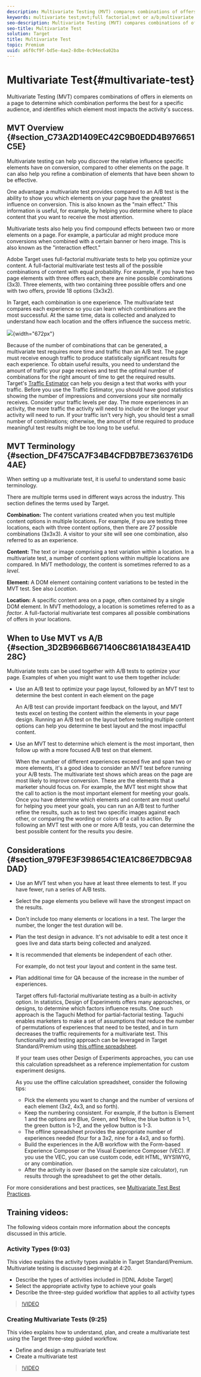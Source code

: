 ```yaml
---
description: Multivariate Testing (MVT) compares combinations of offers in elements on a page to determine which combination performs the best for a specific audience, and identifies which element most impacts the activity's success.
keywords: multivariate test;mvt;full factorial;mvt or a/b;multivariate a/b;traffic estimator;when to use mvt;mvt considerations;multivariate
seo-description: Multivariate Testing (MVT) compares combinations of offers in elements on a page to determine which combination performs the best for a specific audience, and identifies which element most impacts the activity's success.
seo-title: Multivariate Test
solution: Target
title: Multivariate Test
topic: Premium
uuid: a6f0cf9f-bd5e-4ae2-8dbe-0c94ec6a02ba
---
```


# Multivariate Test{#multivariate-test}

Multivariate Testing (MVT) compares combinations of offers in elements on a page to determine which combination performs the best for a specific audience, and identifies which element most impacts the activity's success.

## MVT Overview {#section_C73A2D1409EC42C9B0EDD4B976651C5E}

Multivariate testing can help you discover the relative influence specific elements have on conversion, compared to other elements on the page. It can also help you refine a combination of elements that have been shown to be effective.

One advantage a multivariate test provides compared to an A/B test is the ability to show you which elements on your page have the greatest influence on conversion. This is also known as the "main effect." This information is useful, for example, by helping you determine where to place content that you want to receive the most attention.

Multivariate tests also help you find compound effects between two or more elements on a page. For example, a particular ad might produce more conversions when combined with a certain banner or hero image. This is also known as the "interaction effect."

Adobe Target uses full-factorial multivariate tests to help you optimize your content. A full-factorial multivariate test tests all of the possible combinations of content with equal probability. For example, if you have two page elements with three offers each, there are nine possible combinations (3x3). Three elements, with two containing three possible offers and one with two offers, provide 18 options (3x3x2).

In Target, each combination is one experience. The multivariate test compares each experience so you can learn which combinations are the most successful. At the same time, data is collected and analyzed to understand how each location and the offers influence the success metric.

![](assets/multivariate.png){width="672px"}

Because of the number of combinations that can be generated, a multivariate test requires more time and traffic than an A/B test. The page must receive enough traffic to produce statistically significant results for each experience. To obtain useful results, you need to understand the amount of traffic your page receives and test the optimal number of combinations for the right amount of time to get the required results. Target's [Traffic Estimator](../../c-activities/c-multivariate-testing/t-create-multivariate-test/traffic-estimator.md#task_71AA6922AFD447EA8C5E610A78ABA714) can help you design a test that works with your traffic. Before you use the Traffic Estimator, you should have good statistics showing the number of impressions and conversions your site normally receives. Consider your traffic levels per day. The more experiences in an activity, the more traffic the activity will need to include or the longer your activity will need to run. If your traffic isn't very high, you should test a small number of combinations; otherwise, the amount of time required to produce meaningful test results might be too long to be useful.

## MVT Terminology {#section_DF475CA7F34B4CFDB7BE7363761D64AE}

When setting up a multivariate test, it is useful to understand some basic terminology.

There are multiple terms used in different ways across the industry. This section defines the terms used by Target.

**Combination:** The content variations created when you test multiple content options in multiple locations. For example, if you are testing three locations, each with three content options, then there are 27 possible combinations (3x3x3). A visitor to your site will see one combination, also referred to as an experience.

**Content:** The text or image comprising a test variation within a location. In a multivariate test, a number of content options within multiple locations are compared. In MVT methodology, the content is sometimes referred to as a *level*.

**Element:** A DOM element containing content variations to be tested in the MVT test. See also *Location*.

**Location:** A specific content area on a page, often contained by a single DOM element. In MVT methodology, a location is sometimes referred to as a *factor*. A full-factorial multivariate test compares all possible combinations of offers in your locations.

## When to Use MVT vs A/B {#section_3D2B966B6671406C861A1843EA41D28C}

Multivariate tests can be used together with A/B tests to optimize your page. Examples of when you might want to use them together include:

* Use an A/B test to optimize your page layout, followed by an MVT test to determine the best content in each element on the page

  An A/B test can provide important feedback on the layout, and MVT tests excel on testing the content within the elements in your page design. Running an A/B test on the layout before testing multiple content options can help you determine te best layout and the most impactful content. 

* Use an MVT test to determine which element is the most important, then follow up with a more focused A/B test on that element.

  When the number of different experiences exceed five and span two or more elements, it's a good idea to consider an MVT test before running your A/B tests. The multivariate test shows which areas on the page are most likely to improve conversion. These are the elements that a marketer should focus on. For example, the MVT test might show that the call to action is the most important element for meeting your goals. Once you have determine which elements and content are most useful for helping you meet your goals, you can run an A/B test to further refine the results, such as to test two specific images against each other, or comparing the wording or colors of a call to action. By following an MVT test with one or more A/B tests, you can determine the best possible content for the results you desire.

## Considerations {#section_979FE3F398654C1EA1C86E7DBC9A8DAD}

* Use an MVT test when you have at least three elements to test. If you have fewer, run a series of A/B tests. 
* Select the page elements you believe will have the strongest impact on the results. 
* Don't include too many elements or locations in a test. The larger the number, the longer the test duration will be. 
* Plan the test design in advance. It's not advisable to edit a test once it goes live and data starts being collected and analyzed. 
* It is recommended that elements be independent of each other.

  For example, do not test your layout and content in the same test. 
* Plan additional time for QA because of the increase in the number of experiences.

  Target offers full-factorial multivariate testing as a built-in activity option. In statistics, Design of Experiments offers many approaches, or designs, to determine which factors influence results. One such approach is the Taguchi Method for partial-factorial testing. Taguchi enables marketers to make a set of assumptions that reduce the number of permutations of experiences that need to be tested, and in turn decreases the traffic requirements for a multivariate test. This functionality and testing approach can be leveraged in Target Standard/Premium using [this offline spreadsheet](https://marketing.adobe.com/resources/help/en_US/target/mvt/MVT-Taguchi-Partial-Factorial-Design-02102017.xlsx).

  If your team uses other Design of Experiments approaches, you can use this calculation spreadsheet as a reference implementation for custom experiment designs.

  As you use the offline calculation spreadsheet, consider the following tips:

    * Pick the elements you want to change and the number of versions of each element (3x2, 4x3, and so forth). 
    * Keep the numbering consistent. For example, if the button is Element 1 and the options are Blue, Green, and Yellow, the blue button is 1-1, the green button is 1-2, and the yellow button is 1-3. 
    * The offline spreadsheet provides the appropriate number of experiences needed (four for a 3x2, nine for a 4x3, and so forth). 
    * Build the experiences in the A/B workflow with the Form-based Experience Composer or the Visual Experience Composer (VEC). If you use the VEC, you can use custom code, edit HTML, WYSIWYG, or any combination. 
    * After the activity is over (based on the sample size calculator), run results through the spreadsheet to get the other details.

For more considerations and best practices, see [Multivariate Test Best Practices](../../c-activities/c-multivariate-testing/best-practices.md#reference_53635817FFB741EF8C4E56CC70688EDD). 

## Training videos:

The following videos contain more information about the concepts discussed in this article.

### Activity Types (9:03)

This video explains the activity types available in Target Standard/Premium. Multivariate testing is discussed beginning at 4:20.

* Describe the types of activities included in [!DNL Adobe Target] 
* Select the appropriate activity type to achieve your goals 
* Describe the three-step guided workflow that applies to all activity types

>[!VIDEO](https://www.youtube.com/watch?v=vtHg1pPFJp8)

### Creating Multivariate Tests (9:25)

This video explains how to understand, plan, and create a multivariate test using the Target three-step guided workflow.

* Define and design a multivariate test 
* Create a multivariate test

>[!VIDEO](https://www.youtube.com/watch?v=X8w5IQqEOow)
